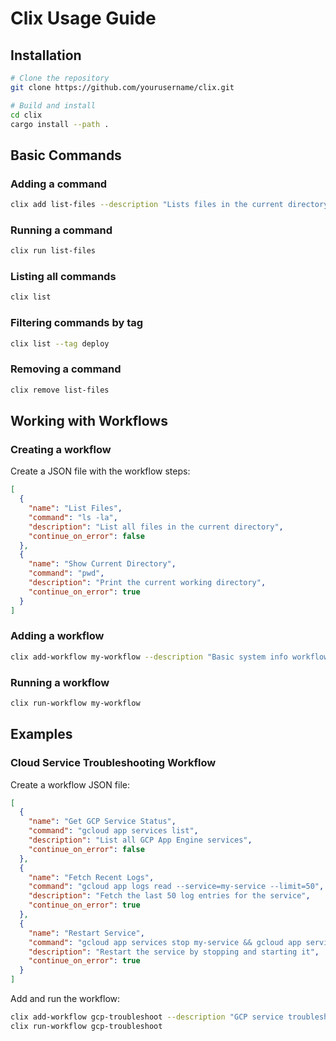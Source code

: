 # Clix Usage Guide

## Installation

```bash
# Clone the repository
git clone https://github.com/yourusername/clix.git

# Build and install
cd clix
cargo install --path .
```

## Basic Commands

### Adding a command

```bash
clix add list-files --description "Lists files in the current directory" --command "ls -la"
```

### Running a command

```bash
clix run list-files
```

### Listing all commands

```bash
clix list
```

### Filtering commands by tag

```bash
clix list --tag deploy
```

### Removing a command

```bash
clix remove list-files
```

## Working with Workflows

### Creating a workflow

Create a JSON file with the workflow steps:

```json
[
  {
    "name": "List Files",
    "command": "ls -la",
    "description": "List all files in the current directory",
    "continue_on_error": false
  },
  {
    "name": "Show Current Directory",
    "command": "pwd",
    "description": "Print the current working directory",
    "continue_on_error": true
  }
]
```

### Adding a workflow

```bash
clix add-workflow my-workflow --description "Basic system info workflow" --steps-file workflow.json
```

### Running a workflow

```bash
clix run-workflow my-workflow
```

## Examples

### Cloud Service Troubleshooting Workflow

Create a workflow JSON file:

```json
[
  {
    "name": "Get GCP Service Status",
    "command": "gcloud app services list",
    "description": "List all GCP App Engine services",
    "continue_on_error": false
  },
  {
    "name": "Fetch Recent Logs",
    "command": "gcloud app logs read --service=my-service --limit=50",
    "description": "Fetch the last 50 log entries for the service",
    "continue_on_error": true
  },
  {
    "name": "Restart Service",
    "command": "gcloud app services stop my-service && gcloud app services start my-service",
    "description": "Restart the service by stopping and starting it",
    "continue_on_error": true
  }
]
```

Add and run the workflow:

```bash
clix add-workflow gcp-troubleshoot --description "GCP service troubleshooting" --steps-file gcp-workflow.json --tags cloud,gcp
clix run-workflow gcp-troubleshoot
```